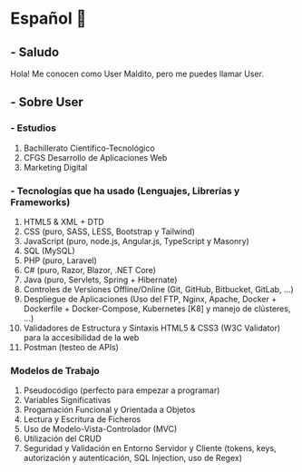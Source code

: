 # Español 👋

## - Saludo

Hola! Me conocen como User Maldito, pero me puedes llamar User. 

## - Sobre User

### - Estudios 
  1. Bachillerato Científico-Tecnológico
  2. CFGS Desarrollo de Aplicaciones Web
  3. Marketing Digital

### - Tecnologías que ha usado (Lenguajes, Librerías y Frameworks)
  1. HTML5 & XML + DTD
  2. CSS (puro, SASS, LESS, Bootstrap y Tailwind)
  3. JavaScript (puro, node.js, Angular.js, TypeScript y Masonry)
  4. SQL (MySQL)
  5. PHP (puro, Laravel)
  6. C# (puro, Razor, Blazor, .NET Core)
  7. Java (puro, Servlets, Spring + Hibernate)
  8. Controles de Versiones Offline/Online (Git, GitHub, Bitbucket, GitLab, ...)
  9. Despliegue de Aplicaciones (Uso del FTP, Nginx, Apache, Docker + Dockerfile + Docker-Compose, Kubernetes [K8] y manejo de clústeres, ...)
  10. Validadores de Estructura y Sintaxis HTML5 & CSS3 (W3C Validator) para la accesibilidad de la web
  11. Postman (testeo de APIs)

### Modelos de Trabajo
  1. Pseudocódigo (perfecto para empezar a programar)
  2. Variables Significativas
  3. Progamación Funcional y Orientada a Objetos
  4. Lectura y Escritura de Ficheros
  5. Uso de Modelo-Vista-Controlador (MVC)
  6. Utilización del CRUD
  7. Seguridad y Validación en Entorno Servidor y Cliente (tokens, keys, autorización y autenticación, SQL Injection, uso de Regex)  
